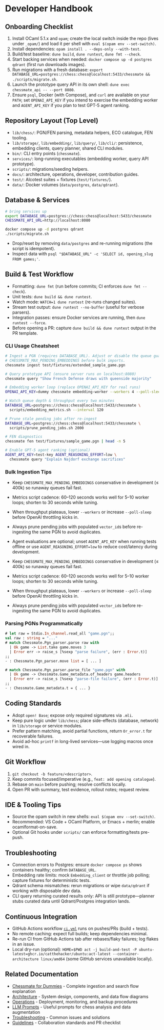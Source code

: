# Developer Handbook

## Onboarding Checklist
1. Install OCaml 5.1.x and `opam`; create the local switch inside the repo (lives under `_opam/`) and load it per shell with `eval $(opam env --set-switch)`.
2. Install dependencies: `opam install . --deps-only --with-test`.
3. Build/test baseline: `dune build`, `dune runtest`, `dune fmt --check`.
4. Start backing services when needed: `docker compose up -d postgres qdrant` (first run downloads images).
5. Run migrations with a fresh database: `export DATABASE_URL=postgres://chess:chess@localhost:5433/chessmate && ./scripts/migrate.sh`.
6. Launch the prototype query API in its own shell: `dune exec chessmate_api -- --port 8080`.
7. Ensure `psql`, Docker (with Compose), and `curl` are available on your `PATH`; set `OPENAI_API_KEY` if you intend to exercise the embedding worker and `AGENT_API_KEY` if you plan to test GPT-5 agent ranking.

## Repository Layout (Top Level)
- `lib/chess/`: PGN/FEN parsing, metadata helpers, ECO catalogue, FEN tooling.
- `lib/storage/`, `lib/embedding/`, `lib/query/`, `lib/cli/`: persistence, embedding clients, query planner, shared CLI modules.
- `bin/`: CLI entry points (`chessmate`).
- `services/`: long-running executables (embedding worker, query API prototype).
- `scripts/`: migrations/seeding helpers.
- `docs/`: architecture, operations, developer, contribution guides.
- `test/`: Alcotest suites + fixtures (`test/fixtures/`).
- `data/`: Docker volumes (`data/postgres`, `data/qdrant`).

## Database & Services
```sh
# bring services up
export DATABASE_URL=postgres://chess:chess@localhost:5433/chessmate
CHESSMATE_API_URL=http://localhost:8080

docker compose up -d postgres qdrant
./scripts/migrate.sh
```
- Drop/reset by removing `data/postgres` and re-running migrations (the script is idempotent).
- Inspect data with `psql "$DATABASE_URL" -c 'SELECT id, opening_slug FROM games;'`.

## Build & Test Workflow
- Formatting: `dune fmt` (run before commits; CI enforces `dune fmt --check`).
- Unit tests: `dune build && dune runtest`.
- Watch mode: `WATCH=1 dune runtest` (re-runs changed suites).
- Stream test output: `dune runtest --no-buffer` (useful for verbose parsers).
- Integration passes: ensure Docker services are running, then `dune runtest --force`.
- Before opening a PR: capture `dune build && dune runtest` output in the PR template.

### CLI Usage Cheatsheet
```sh
# Ingest a PGN (requires DATABASE_URL). Adjust or disable the queue guard via
# CHESSMATE_MAX_PENDING_EMBEDDINGS before bulk imports.
chessmate ingest test/fixtures/extended_sample_game.pgn

# Query prototype API (ensure server runs on localhost:8080)
chessmate query "Show French Defense draws with queenside majority"

# Embedding worker loop (replace OPENAI_API_KEY for real runs)
OPENAI_API_KEY=dummy chessmate embedding-worker --workers 4 --poll-sleep 1.0

# Watch queue depth & throughput every two minutes
DATABASE_URL=postgres://chess:chess@localhost:5433/chessmate \
  scripts/embedding_metrics.sh --interval 120

# Prune stale pending jobs after re-ingest
DATABASE_URL=postgres://chess:chess@localhost:5433/chessmate \
  scripts/prune_pending_jobs.sh 2000

# FEN diagnostics
chessmate fen test/fixtures/sample_game.pgn | head -n 5

# Enable GPT-5 agent ranking (optional)
AGENT_API_KEY=test-key AGENT_REASONING_EFFORT=low \
  chessmate query "Explain Najdorf exchange sacrifices"
```

### Bulk Ingestion Tips
- Keep `CHESSMATE_MAX_PENDING_EMBEDDINGS` conservative in development (≤ 400k) so runaway queues fail fast.
- Metrics script cadence: 60–120 seconds works well for 5–10 worker loops; shorten to 30 seconds while tuning.
- When throughput plateaus, lower `--workers` or increase `--poll-sleep` before OpenAI throttling kicks in.
- Always prune pending jobs with populated `vector_id`s before re-ingesting the same PGN to avoid duplicates.
- Agent evaluations are optional; unset `AGENT_API_KEY` when running tests offline or use `AGENT_REASONING_EFFORT=low` to reduce cost/latency during development.

- Keep `CHESSMATE_MAX_PENDING_EMBEDDINGS` conservative in development (≤ 400k) so runaway queues fail fast.
- Metrics script cadence: 60–120 seconds works well for 5–10 worker loops; shorten to 30 seconds while tuning.
- When throughput plateaus, lower `--workers` or increase `--poll-sleep` before OpenAI throttling kicks in.
- Always prune pending jobs with populated `vector_id`s before re-ingesting the same PGN to avoid duplicates.

### Parsing PGNs Programmatically
```ocaml
# let raw = Stdio.In_channel.read_all "game.pgn";;
val raw : string = "..."
# match Chessmate.Pgn_parser.parse raw with
  | Ok game -> List.take game.moves 3
  | Error err -> raise_s [%sexp "parse failure", (err : Error.t)]
;;
- : Chessmate.Pgn_parser.move list = [ ... ]

# match Chessmate.Pgn_parser.parse_file "game.pgn" with
  | Ok game -> Chessmate.Game_metadata.of_headers game.headers
  | Error err -> raise_s [%sexp "parse-file failure", (err : Error.t)]
;;
- : Chessmate.Game_metadata.t = { ... }
```

## Coding Standards
- Adopt `open! Base`; expose only required signatures via `.mli`.
- Keep pure logic under `lib/chess`; place side-effects (database, network) in `lib/storage` or service modules.
- Prefer pattern matching, avoid partial functions, return `Or_error.t` for recoverable failures.
- Avoid ad-hoc `printf` in long-lived services—use logging macros once wired in.

## Git Workflow
1. `git checkout -b feature/<descriptor>`.
2. Keep commits focused/imperative (e.g., `feat: add opening catalogue`).
3. Rebase on `main` before pushing; resolve conflicts locally.
4. Open PR with summary, test evidence, rollout notes; request review.

## IDE & Tooling Tips
- Source the opam switch in new shells: `eval $(opam env --set-switch)`.
- Recommended: VS Code + OCaml Platform, or Emacs + merlin; enable ocamlformat-on-save.
- Optional Git hooks under `scripts/` can enforce formatting/tests pre-push.

## Troubleshooting
- Connection errors to Postgres: ensure `docker compose ps` shows containers healthy; confirm `DATABASE_URL`.
- Embedding rate limits: mock `Embedding_client` or throttle job polling; capture fixtures for deterministic tests.
- Qdrant schema mismatches: rerun migrations or wipe `data/qdrant` if working with disposable dev data.
- CLI query returning curated results only: API is still prototype—planner stubs curated data until Qdrant/Postgres integration lands.

## Continuous Integration
- GitHub Actions workflow [`ci.yml`](../.github/workflows/ci.yml) runs on pushes/PRs (build + tests).
- No remote caching: expect full builds; keep dependencies minimal.
- Re-run CI from GitHub Actions tab after rebases/flaky failures; log flakes in an issue.
- Local dry-run (optional): `HOME=$PWD act -j build-and-test -P ubuntu-latest=ghcr.io/catthehacker/ubuntu:act-latest --container-architecture linux/amd64` (some GitHub services unavailable locally).

## Related Documentation

- [Chessmate for Dummies](CHESSMATE_FOR_DUMMIES.md) - Complete ingestion and search flow explanation
- [Architecture](ARCHITECTURE.md) - System design, components, and data flow diagrams
- [Operations](OPERATIONS.md) - Deployment, monitoring, and backup procedures
- [LLM Prompts](PROMPTS.md) - Useful prompts for chess analysis and data augmentation
- [Troubleshooting](TROUBLESHOOTING.md) - Common issues and solutions
- [Guidelines](GUIDELINES.md) - Collaboration standards and PR checklist
